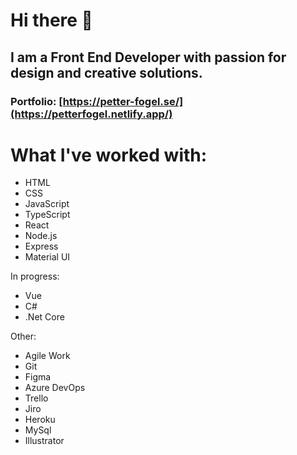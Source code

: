 # Hi there 👋

## I am a Front End Developer with passion for design and creative solutions.

### Portfolio: [https://petter-fogel.se/](https://petterfogel.netlify.app/)

# What I've worked with:

- HTML
- CSS
- JavaScript
- TypeScript
- React
- Node.js
- Express
- Material UI

In progress: 
- Vue
- C#
- .Net Core

Other: 
-  Agile Work
-  Git
-  Figma
-  Azure DevOps
-  Trello
-  Jiro
-  Heroku
-  MySql
-  Illustrator

<!--
**PetterFogel/petterfogel** is a ✨ _special_ ✨ repository because its `README.md` (this file) appears on your GitHub profile.

Here are some ideas to get you started: Test

- 🔭 I’m currently working on ...
- 🌱 I’m currently learning ...
- 👯 I’m looking to collaborate on ...
- 🤔 I’m looking for help with ...
- 💬 Ask me about ...
- 📫 How to reach me: ...
- 😄 Pronouns: ...
- ⚡ Fun fact: ...
-->
